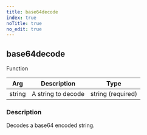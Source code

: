 ```yaml
---
title: base64decode
index: true
noTitle: true
no_edit: true
---
```




<div class="vql_item"></div>


## base64decode
<span class='vql_type pull-right page-header'>Function</span>



<div class="vqlargs"></div>

Arg | Description | Type
----|-------------|-----
string|A string to decode|string (required)

### Description

Decodes a base64 encoded string.

